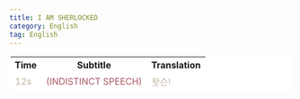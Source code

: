 ```yaml
---
title: I AM SHERLOCKED 
category: English
tag: English
---
```


<html>
  <head>
    <style type="text/css">
      table {
         border:1px solid #FFFFFF;
         background-color: #FFFFFF;
       }
      td {
         border:1px solid #FFFFFF;
         background-color: #FFFFFF;
         color: #C2B7A1;
      }
    </style>
  </head>
  <body>
<table>
      <tr><th>Time</th><th>Subtitle</th><th>Translation</th></tr>
  <tr><td>12s</td><td><span style="color:#A95762">(INDISTINCT SPEECH)</span></td><td>왓슨!</td></tr>
</table>
